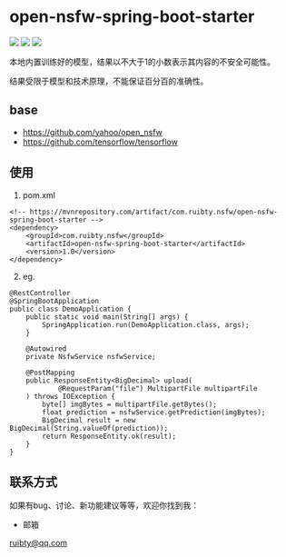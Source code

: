 # open-nsfw-spring-boot-starter
[![](https://img.shields.io/badge/Download-1.0-brightgreen.svg)](https://github.com/ruibty/open-nsfw-spring-boot-starter)
[![](https://img.shields.io/badge/Base-TensorFlow-green.svg)](https://github.com/ruibty/open-nsfw-spring-boot-starter)
[![](https://img.shields.io/badge/license-Apache%202-orange.svg)](https://www.apache.org/licenses/LICENSE-2.0)

本地内置训练好的模型，结果以不大于1的小数表示其内容的不安全可能性。

结果受限于模型和技术原理，不能保证百分百的准确性。

## base
- https://github.com/yahoo/open_nsfw
- https://github.com/tensorflow/tensorflow

## 使用

1. pom.xml
```
<!-- https://mvnrepository.com/artifact/com.ruibty.nsfw/open-nsfw-spring-boot-starter -->
<dependency>
    <groupId>com.ruibty.nsfw</groupId>
    <artifactId>open-nsfw-spring-boot-starter</artifactId>
    <version>1.0</version>
</dependency>
```
2. eg.
```
@RestController
@SpringBootApplication
public class DemoApplication {
    public static void main(String[] args) {
        SpringApplication.run(DemoApplication.class, args);
    }

    @Autowired
    private NsfwService nsfwService;

    @PostMapping
    public ResponseEntity<BigDecimal> upload(
            @RequestParam("file") MultipartFile multipartFile
    ) throws IOException {
        byte[] imgBytes = multipartFile.getBytes();
        float prediction = nsfwService.getPrediction(imgBytes);
        BigDecimal result = new BigDecimal(String.valueOf(prediction));
        return ResponseEntity.ok(result);
    }
}
```

## 联系方式

如果有bug、讨论、新功能建议等等，欢迎你找到我：

- 邮箱
<a href="mailto:ruibty@qq.com?subject=Storage存储&body=你好">
ruibty@qq.com
</a>
